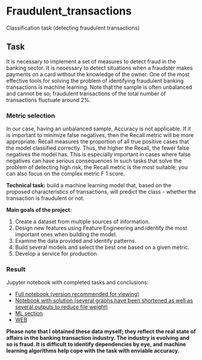 # Fraudulent_transactions
Classification task (detecting fraudulent transactions)

## Task
It is necessary to implement a set of measures to detect fraud in the banking sector.
It is necessary to detect situations when a fraudster makes payments on a card without the knowledge of the owner. One of the most effective tools for solving the problem of identifying fraudulent banking transactions is machine learning. Note that the sample is often unbalanced and cannot be so; fraudulent transactions of the total number of transactions fluctuate around 2%.

### Metric selection
In our case, having an unbalanced sample, Accuracy is not applicable.
If it is important to minimize false negatives, then the Recall metric will be more appropriate. Recall measures the proportion of all true positive cases that the model classified correctly.
Thus, the higher the Recall, the fewer false negatives the model has. This is especially important in cases where false negatives can have serious consequences
In such tasks that solve the problem of detecting high risk, the Recall metric is the most suitable; you can also focus on the complex metric F 1 score.

**Technical task:** build a machine learning model that, based on the proposed characteristics of transactions, will predict the class - whether the transaction is fraudulent or not.

**Main goals of the project:**
1. Create a dataset from multiple sources of information.
2. Design new features using Feature Engineering and identify the most important ones when building the model.
3. Examine the data provided and identify patterns.
4. Build several models and select the best one based on a given metric.
5. Develop a service for production

### Result
Jupyter notebook with completed tasks and conclusions:
- [Full notebook (version recommended for viewing)](Transaction_fraud_project_FULL_version.ipynb)
- [Notebook with solution (several graphs have been shortened as well as several outputs to reduce file weight)](Transaction_fraud_project(fewer_graphs).ipynb)
- [ML section](Transaction_fraud_project_ML.ipynb)
- [WEB](web)
  
__Please note that I obtained these data myself; they reflect the real state of affairs in the banking transaction industry. The industry is evolving and so is fraud. It is difficult to identify dependencies by eye, and machine learning algorithms help cope with the task with enviable accuracy.__
